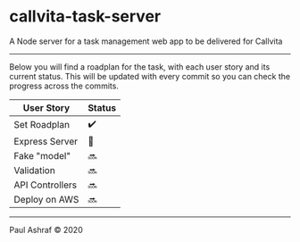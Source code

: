 # callvita-task-server

A Node server for a task management web app to be delivered for Callvita

---

Below you will find a roadplan for the task, with each user story and its current status. This will be updated with every commit so you can check the progress across the commits.

| User Story      | Status             |
| --------------- | ------------------ |
| Set Roadplan    | :heavy_check_mark: |
| Express Server  | :construction:     |
| Fake "model"    | :soon:             |
| Validation      | :soon:             |
| API Controllers | :soon:             |
| Deploy on AWS   | :soon:             |

---

Paul Ashraf :copyright: 2020
